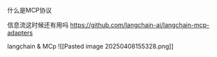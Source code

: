 

什么是MCP协议


信息流这时候还有用吗
https://github.com/langchain-ai/langchain-mcp-adapters


langchain & MCp
![[Pasted image 20250408155328.png]]

